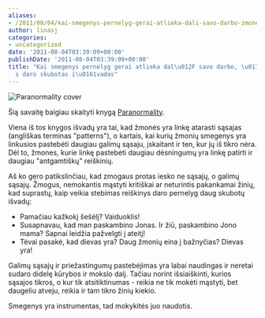 ```yaml
---
aliases:
- /2011/08/04/kai-smegenys-pernelyg-gerai-atlieka-dali-savo-darbo-zmones-daro-skubotas-isvadas/
author: linasj
categories:
- uncategorized
date: '2011-08-04T03:39:09+00:00'
publishDate: '2011-08-04T03:39:09+00:00'
title: "Kai smegenys pernelyg gerai atlieka dal\u012F savo darbo, \u017Emon\u0117\
  s daro skubotas i\u0161vadas"
---
```

![](http://ecx.images-amazon.com/images/I/51v5hi18HAL._BO2,204,203,200_PIsitb-sticker-arrow-click,TopRight,35,-76_AA300_SH20_OU01_.jpg "Paranormality cover")

Šią savaitę baigiau skaityti knygą [Paranormality](http://www.amazon.com/Paranormality-Why-What-Isnt-There/dp/0230752985?tag=duckduckgo-d-20).

Viena iš tos knygos išvadų yra tai, kad žmonės yra linkę atarasti sąsajas (angliškas terminas "patterns"), o kartais, kai kurių žmonių smegenys yra linkusios pastebėti daugiau galimų sąsaju, įskaitant ir ten, kur jų iš tikro nėra. Dėl to, žmones, kurie linkę pastebėti daugiau dėsningumų yra linkę patirti ir daugiau "antgamtiškų" reiškinių.

Aš ko gero patikslinčiau, kad zmogaus protas iesko ne sąsajų, o galimų sąsajų. Žmogus, nemokantis mąstyti kritiškai ar neturintis pakankamai žinių, kad suprastų, kaip veikia stebimas reiškinys daro pernelyg daug skubotų išvadų:
* Pamačiau kažkokį šešėlį? Vaiduoklis!
* Susapnavau, kad man paskambino Jonas. Ir žiū, paskambino Jono mama? Sapnai leidžia pažvelgti į ateitį!
* Tėvai pasakė, kad dievas yra? Daug žmonių eina į bažnyčias? Dievas yra!


Galimų sąsajų ir priežastingumų pastebėjimas yra labai naudingas ir neretai sudaro didelę kūrybos ir mokslo dalį. Tačiau norint išsiaiškinti, kurios sąsajos tikros, o kur tik atsitiktinumas - reikia ne tik mokėti mąstyti, bet daugeliu atveju, reikia ir tam tikro žinių kiekio.

Smegenys yra instrumentas, tad mokykitės juo naudotis.
